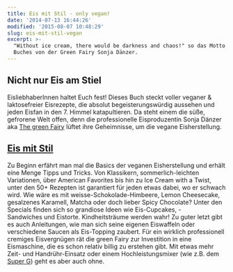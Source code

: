 ```yaml
---
title: Eis mit Stil - only vegan!
date: '2014-07-13 16:44:26'
modified: '2015-08-07 10:48:29'
slug: eis-mit-stil-vegan
excerpt: >-
  "Without ice cream, there would be darkness and chaos!" so das Motto des
  Buches von der Green Fairy Sonja Dänzer.
---
```


## Nicht nur Eis am Stiel

EisliebhaberInnen haltet Euch fest! Dieses Buch steckt voller veganer & laktosefreier Eisrezepte, die absolut begeisterungswürdig aussehen und jeden Eisfan in den 7. Himmel katapultieren. Da steht einem die süße, gefrorene Welt offen, denn die professionelle Eisproduzentin Sonja Dänzer aka [The green Fairy](http://www.thegreenfairy.ch/index.php) lüftet ihre Geheimnisse, um die vegane Eisherstellung.

## [Eis mit Stil](https://umschau-verlag.de/shop/gesamtprogramm/kochen-und-backen/buch:eis-mit-stil)

Zu Beginn erfährt man mal die Basics der veganen Eisherstellung und erhält eine Menge Tipps und Tricks. Von Klassikern, sommerlich-leichten Variationen, über American Favorites bis hin zu Ice Cream with a Twist, unter den 50+ Rezepten ist garantiert für jeden etwas dabei, wo er schwach wird. Wie wäre es mit weisse-Schokolade-Himbeere, Lemon Cheesecake, gesalzenes Karamell, Matcha oder doch lieber Spicy Chocolate? Unter den Specials finden sich so grandiose Ideen wie Eis-Cupcakes, -Sandwiches und Eistorte. Kindheitsträume werden wahr! Zu guter letzt gibt es auch Anleitungen, wie man sich seine eigenen Eiswaffeln oder verschiedene Saucen als Eis-Topping zaubert. [<!-- Image removed (no copyright): eis-mit-stil-only-vegan.jpg -->](https://www.veganblatt.com/i/eis-mit-stil-only-vegan.jpg) Für ein wirklich professionell cremiges Eisvergnügen rät die green Fairy zur Investition in eine Eismaschine, die es schon relativ billig zu erstehen gibt. Mit etwas mehr Zeit- und Handrühr-Einsatz oder einem Hochleistungsmixer (wie z.B. dem [Super G](https://www.veganblatt.com/hochleistungsmixer-super-g)) geht es aber auch ohne.
